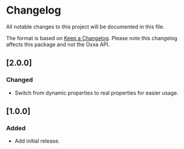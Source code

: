 # Changelog

All notable changes to this project will be documented in this file.

The format is based on [Keep a Changelog](https://keepachangelog.com/en/1.0.0/). Please note this changelog affects 
this package and not the Oxxa API.

## [2.0.0]

### Changed

- Switch from dynamic properties to real properties for easier usage.

## [1.0.0]

### Added

- Add initial release.